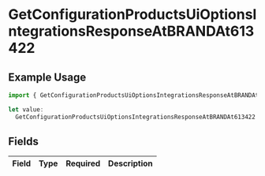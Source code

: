 # GetConfigurationProductsUiOptionsIntegrationsResponseAtBRANDAt613422

## Example Usage

```typescript
import { GetConfigurationProductsUiOptionsIntegrationsResponseAtBRANDAt613422 } from "@vercel/sdk/models/getconfigurationproductsop.js";

let value:
  GetConfigurationProductsUiOptionsIntegrationsResponseAtBRANDAt613422 = {};
```

## Fields

| Field       | Type        | Required    | Description |
| ----------- | ----------- | ----------- | ----------- |